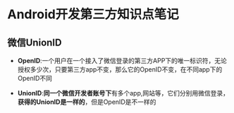 # Android开发第三方知识点笔记



## 微信UnionID

- **OpenID**:一个用户在一个接入了微信登录的第三方APP下的唯一标识符，无论授权多少次，只要第三方app不变，那么它的OpenID不变，在不同app下的OpenID不同

- **UnionID**:**同一个微信开发者账号下**有多个app,网站等，它们分别用微信登录，**获得的UnionID是一样的**，但是OpenID是不一样的


